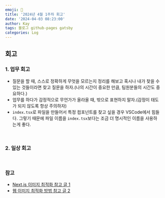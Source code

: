 ```yaml
---
emoji: 👋
title: '2024년 4월 1주차 회고'
date: '2024-04-03 08:23:00'
author: Kay
tags: 블로그 github-pages gatsby
categories: Log
---
```


## 회고

### 1. 업무 회고

- 질문을 할 때, 스스로 정확하게 무엇을 모르는지 정리를 해보고 혹시나 내가 찾을 수 있는 것들이라면 찾고 질문을 하자.(나의 시간이 중요한 만큼, 팀원분들의 시간도 중요하다.)
- 업무를 하다가 감정적으로 무언가가 올라올 때, 밖으로 표현하지 말자.(감정이 태도가 되지 않도록 항상 주의하자)
- `index.tsx`로 파일을 만들어서 특정 컴포넌트를 찾고 싶을 경우 VSCode에서 힘들다. 그렇기 때문에 파일 이름을 `index.tsx`보다는 조금 더 명시적인 이름을 사용하는게 좋다.

<br>

### 2. 일상 회고

<br>

### 참고

- [Next.js 이미지 최적화 참고 글 1](https://velog.io/@junsgk/Nextjs-%EC%9D%B4%EB%AF%B8%EC%A7%80%EC%B5%9C%EC%A0%81%ED%99%94)
- [웹 이미지 최적화 방법 참고 글 2](https://velog.io/@hustle-dev/%EC%9B%B9-%EC%84%B1%EB%8A%A5%EC%9D%84-%EC%9C%84%ED%95%9C-%EC%9D%B4%EB%AF%B8%EC%A7%80-%EC%B5%9C%EC%A0%81%ED%99%94)

```toc

```
